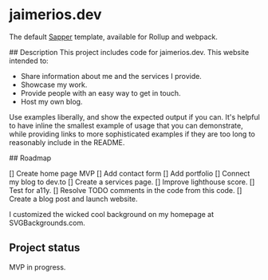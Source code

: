 # jaimerios.dev

The default [Sapper](https://github.com/sveltejs/sapper) template, available for Rollup and webpack.

## Description
This project includes code for jaimerios.dev. This website intended to:

- Share information about me and the services I provide.
- Showcase my work.
- Provide people with an easy way to get in touch.
- Host my own blog.

<!-- TODO: Add Badges -->

<!-- TODO: Visuals, specially a compelling image about my website -->

<!-- TODO: Usage: URL to my blog -->
Use examples liberally, and show the expected output if you can. It's helpful to have inline the smallest example of usage that you can demonstrate, while providing links to more sophisticated examples if they are too long to reasonably include in the README.

<!-- TODO: Add Support section
Tell people where they can go to for help. It can be any combination of an issue tracker, a chat room, an email address, etc. -->

## Roadmap

[] Create home page MVP
[] Add contact form
[] Add portfolio
[] Connect my blog to dev.to
[] Create a services page.
[] Improve lighthouse score.
[] Test for a11y.
[] Resolve TODO comments in the code from this code.
[] Create a blog post and launch website.


<!-- Contributing and
TODO: Add instructions for running project locally and submitting PRs
State if you are open to contributions and what your requirements are for accepting them. -->

<!-- TODO: Authors and acknowledgment  add libraries used -->
<!-- Show your appreciation to those who have contributed to the project. -->
I customized the wicked cool background on my homepage at SVGBackgrounds.com.
<!-- TODO: License -->

## Project status
MVP in progress.